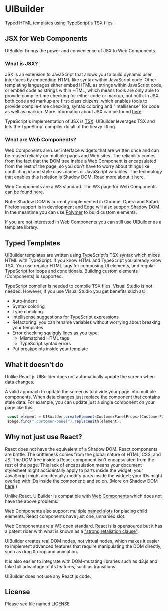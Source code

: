 # UIBuilder
Typed HTML templates using TypeScript's TSX files.

## JSX for Web Components
UIBuilder brings the power and convenience of JSX to Web Components.

### What is JSX?
JSX is an extension to JavaScript that allows you to build dynamic user interfaces by embedding HTML-like syntax within JavaScript code. Other templating languages either embed HTML as strings within JavaScript code, or embed code as strings within HTML, which means tools are only able to provide compile-time checking for either code or markup, not both. In JSX both code and markup are first-class citizens, which enables tools to provide compile-time checking, syntax coloring and "intellisense" for code as well as markup. More information about JSX can be found [here](https://facebook.github.io/jsx/).

TypeScript's implementation of JSX is [TSX](https://basarat.gitbooks.io/typescript/content/docs/jsx/tsx.html). UIBuilder leverages TSX and lets the TypeScript compiler do all of the heavy lifting.

### What are Web Components?

Web Components are user interface widgets that are written once and can be reused reliably on multiple pages and Web sites. The reliability comes from the fact that the DOM tree inside a Web Component is encapsulated from the rest of the page, so you don't have to worry about things like conflicting id and style class names or JavaScript variables. The technology that enables this isolation is Shadow DOM. Read more about it [here](https://developers.google.com/web/fundamentals/getting-started/primers/shadowdom).

Web Components are a W3 standard. The W3 page for Web Components can be found [here](https://www.w3.org/standards/techs/components).

Note: Shadow DOM is currently implemented in Chrome, Opera and Safari. Firefox support is in development and [Edge will also support Shadow DOM](https://developer.microsoft.com/en-us/microsoft-edge/platform/status/shadowdom/). In the meantime you can use [Polymer](https://www.polymer-project.org) to build custom elements.

If you are not interested in Web Components you can still use UIBuilder as a template library.

## Typed Templates

UIBuilder templates are written using TypeScript's TSX syntax which mixes HTML with TypeScript. If you know HTML and TypeScript you already know TSX. You use regular HTML tags for composing UI elements, and regular TypeScript for loops and conditionals. Building custom elements (Components) is supported.

TypeScript compiler is needed to compile TSX files. Visual Studio is not needed. However, if you use Visual Studio you get benefits such as:
* Auto-indent
* Syntax coloring
* Type checking
* Intellisense suggestions for TypeScript expressions
* Refactoring: you can rename variables without worrying about breaking your templates
* Error checking squiggly lines as you type:
    * Mismatched HTML tags
    * TypeScript syntax errors
* Put breakpoints inside your template

## What it doesn't do
Unlike React.js UIBuilder does not automatically update the screen when data changes. 

A valid approach to update the screen is to divide your page into multiple components. When data changes just replace the component that contains stale data. For example, you can update just a single component on your page like this:

```typescript
 const element = UIBuilder.createElement<CustomerPanelProps>(CustomerPanel, { customerInfo: freshCustomerInfo });
 $page.find(".customer-panel").replaceWith(element);
```

## Why not just use React?

React does not have the equivalent of a Shadow DOM. React components are brittle. The brittleness comes from the global nature of HTML, CSS, and JS. The DOM tree inside a React component isn't encapsulated from the rest of the page. This lack of encapsulation means your document stylesheet might accidentally apply to parts inside the widget; your JavaScript might accidentally modify parts inside the widget; your IDs might overlap with IDs inside the component; and so on. (More on Shadow DOM [here](https://www.html5rocks.com/en/tutorials/webcomponents/shadowdom).)

Unlike React, UIBuilder is compatible with [Web Components](https://www.w3.org/standards/techs/components) which does not have the above problems.

Web Components also support multiple [named slots](https://developers.google.com/web/fundamentals/getting-started/primers/shadowdom#composition_slot) for placing child elements. React components have just one, unnamed slot.

Web Components are a W3 open standard. React is is opensource but it has a patent rider with what is known as a ["strong retaliation clause"](http://www.rosenlaw.com/lj9.htm).

UIBuilder creates real DOM nodes, not virtual nodes, which makes it easier to implement advanced features that require manipulating the DOM directly, such as drag & drop and animation.

It is also easier to integrate with DOM-mutating libraries such as d3.js and take full advantage of its features, such as transitions.

UIBuilder does not use any React.js code.

## License
Please see file named LICENSE
